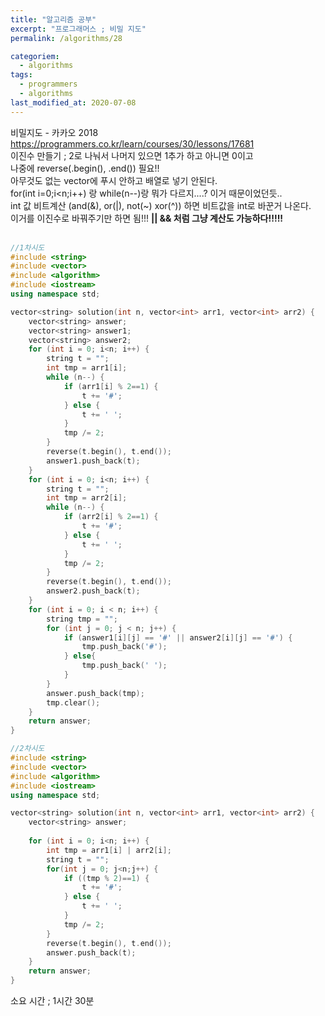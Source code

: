 ```yaml
---
title: "알고리즘 공부"
excerpt: "프로그래머스 ; 비밀 지도"
permalink: /algorithms/28

categoriem:
  - algorithms
tags:
  - programmers
  - algorithms
last_modified_at: 2020-07-08
---
```

비밀지도 - 카카오 2018  
<https://programmers.co.kr/learn/courses/30/lessons/17681>  
 이진수 만들기 ; 2로 나눠서 나머지 있으면 1추가 하고 아니면 0이고  
 나중에 reverse(.begin(), .end()) 필요!!  
아무것도 없는 vector에 푸시 안하고 배열로 넣기 안된다.  
for(int i=0;i<n;i++) 랑 while(n--)랑 뭐가 다르지....? 이거 때문이었던듯..  
int 값 비트계산 (and(&), or(|), not(~) xor(^)) 하면 비트값을 int로 바꾼거 나온다.  
이거를 이진수로 바꿔주기만 하면 됨!!!
**|| && 처럼 그냥 계산도 가능하다!!!!!**  
<br>

```cpp
//1차시도
#include <string>
#include <vector>
#include <algorithm>
#include <iostream>
using namespace std;

vector<string> solution(int n, vector<int> arr1, vector<int> arr2) {
    vector<string> answer;
    vector<string> answer1;
    vector<string> answer2;
    for (int i = 0; i<n; i++) {
        string t = "";
        int tmp = arr1[i];
        while (n--) {
            if (arr1[i] % 2==1) {
                t += '#';
            } else {
                t += ' ';
            }
            tmp /= 2;
        }
        reverse(t.begin(), t.end());
        answer1.push_back(t);
    }
    for (int i = 0; i<n; i++) {
        string t = "";
        int tmp = arr2[i];
        while (n--) {
            if (arr2[i] % 2==1) {
                t += '#';
            } else {
                t += ' ';
            }
            tmp /= 2;
        }
        reverse(t.begin(), t.end());
        answer2.push_back(t);
    }
    for (int i = 0; i < n; i++) {
        string tmp = "";
        for (int j = 0; j < n; j++) {
            if (answer1[i][j] == '#' || answer2[i][j] == '#') {
                tmp.push_back('#');
            } else{
                tmp.push_back(' ');
            }
        }
        answer.push_back(tmp);
        tmp.clear();
    }
    return answer;
}
```

```cpp
//2차시도
#include <string>
#include <vector>
#include <algorithm>
#include <iostream>
using namespace std;

vector<string> solution(int n, vector<int> arr1, vector<int> arr2) {
    vector<string> answer;
        
    for (int i = 0; i<n; i++) {
        int tmp = arr1[i] | arr2[i];
        string t = "";
        for(int j = 0; j<n;j++) {
            if ((tmp % 2)==1) {
                t += '#';
            } else {
                t += ' ';
            }
            tmp /= 2;
        }
        reverse(t.begin(), t.end());
        answer.push_back(t);
    }
    return answer;
}
```
소요 시간 ; 1시간 30분